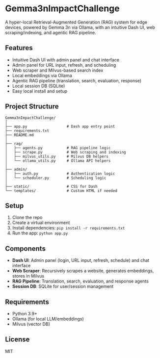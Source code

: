# Gemma3nImpactChallenge

A hyper-local Retrieval-Augmented Generation (RAG) system for edge devices, powered by Gemma 3n via Ollama, with an intuitive Dash UI, web scraping/indexing, and agentic RAG pipeline.

## Features
- Intuitive Dash UI with admin panel and chat interface
- Admin panel for URL input, refresh, and scheduling
- Web scraper and Milvus-based search index
- Local embeddings via Ollama
- Agentic RAG pipeline (translation, search, evaluation, response)
- Local session DB (SQLite)
- Easy local install and setup

## Project Structure
```
Gemma3nImpactChallenge/
│
├── app.py                  # Dash app entry point
├── requirements.txt
├── README.md
│
├── rag/
│   ├── agents.py           # RAG pipeline logic
│   ├── scrape.py           # Web scraping and indexing
│   ├── milvus_utils.py     # Milvus DB helpers
│   └── ollama_utils.py     # Ollama API helpers
│
├── admin/
│   ├── auth.py             # Authentication logic
│   └── scheduler.py        # Scheduling logic
│
├── static/                 # CSS for Dash
└── templates/              # Custom HTML if needed
```

## Setup
1. Clone the repo
2. Create a virtual environment
3. Install dependencies: `pip install -r requirements.txt`
4. Run the app: `python app.py`

## Components
- **Dash UI**: Admin panel (login, URL input, refresh, schedule) and chat interface
- **Web Scraper**: Recursively scrapes a website, generates embeddings, stores in Milvus
- **RAG Pipeline**: Translation, search, evaluation, and response agents
- **Session DB**: SQLite for user/session management

## Requirements
- Python 3.9+
- Ollama (for local LLM/embeddings)
- Milvus (vector DB)

## License
MIT 